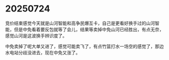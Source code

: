 # 20250724

竞价结束感觉今天就是山河智能和高争民爆互卡，自己是更看好换手过的山河智能，但是中免看着要反包就等了会儿，结果等卖掉中免山河已经胜出，有点无奈，感觉山河是这波换手辨识度了。

中免卖掉了呢大单又进了，感觉可能卖飞了，有点竹篮打水一场空的感觉了，那边水电站分歧没进去，现在中免又涨了。

